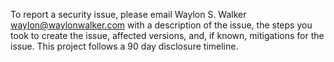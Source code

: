 To report a security issue, please email Waylon S. Walker
<waylon@waylonwalker.com> with a description of the issue, the steps you took
to create the issue, affected versions, and, if known, mitigations for the
issue. This project follows a 90 day disclosure timeline.
